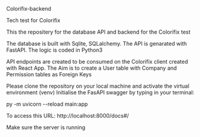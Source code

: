 Colorifix-backend

Tech test for Colorifix

This the repositery for the database API and backend for the Colorifix test

The database is built with Sqlite, SQLalchemy.
The API is genarated with FastAPI. The logic is coded in Python3

API endpoints are created to be consumed on the Colorifix client created with React App.
The Aim is to create a User table with Company and Permission tables as Foreign Keys

Please clone the repository on your local machine and activate the virtual environment (venv)
Initialise the FasAPI swagger by typing in your terminal:

py -m uvicorn  --reload main:app

To access this URL:
http://localhost:8000/docs#/

Make sure the server is running 



